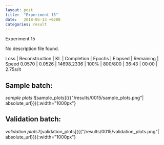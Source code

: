 ```yaml
---
layout: post
title:  "Experiment 15"
date:   2018-05-13 +0200
categories: result
---
```

Experiment 15

No description file found.

Loss | Reconstruction | KL | Completion | Epochs | Elapsed | Remaining | Speed
0.0570 | 0.0526 | 14698.2336 | 100% | 800/800 | 36:43 | 00:00 | 2.75s/it



## **Sample batch**:
_sample plots_:![sample_plots]({{"/results/0015/sample_plots.png"| absolute_url}}){:width="1000px"}


## **Validation batch**:
_validation plots_:![validation_plots]({{"/results/0015/validation_plots.png"| absolute_url}}){:width="1000px"}

